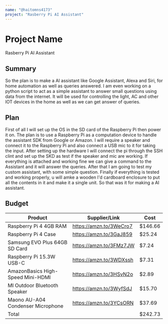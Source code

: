 ```yaml
---
name: "@haitomns4173"
project: "Rasberry Pi AI Assistant"
---
```


# Project Name
Rasberry Pi AI Assistant

## Summary

So the plan is to make a AI assistant like Google Assistant, Alexa and Siri, for home automation as well as queries answered. 
I am even working on a python script to act as a simple assistant to answer small questions using data from the internet. 
It will be used for controlling the light, AC and other IOT devices in the home as well as we can get answer of queries.

## Plan

First of all I will set up the OS in the SD card of the Raspberry Pi then power it on.
The plan is to use a Raspberry Pi as a computation device to handle the assistant SDK from Google or Amazon. 
I will require a speaker and connect it to the Raspberry Pi and also connect a USB mic to it for taking the input. 
After setting up the hardware I will connect the pi through the SSH clint and set up the SKD as test if the speaker and mic are working. 
If everything is attached and working fine we can give a command to the Assistant and it will answer the queries.
After that I am going to test my custom assistant, with some simple question. 
Finally if everything is tested and working properly, u will amke a wooden I'd cardboard enclosure to put all the contents in it and make it a single unit.
So that was it for making a AI assistant.

## Budget

| Product                            | Supplier/Link                         | Cost       |
| ---------------------------------- | ------------------------------------- | ---------- |
| Raspberry Pi 4 4GB RAM              | https://amzn.to/3WeCro7               | $146.66    |
| Raspberry Pi 4 Case                | https://amzn.to/3GaJ859               | $25.24     |
| Samsung EVO Plus 64GB SD Card      | https://amzn.to/3FMz7JW               | $7.24      |
| Raspberry Pi 15.3W USB-C           | https://amzn.to/3WDXssh               | $7.31      |
| AmazonBasics High-Speed Mini-HDMI  | https://amzn.to/3HSvN2o               | $2.89      |
| MI Outdoor Bluetooth Speaker       | https://amzn.to/3WyfSdJ               | $15.70     |
| Maono AU-A04 Condenser Microphone  | https://amzn.to/3YCsORN               | $37.69     |
| Total                              |                                       | $242.73    |
